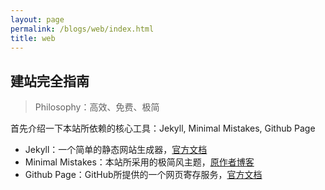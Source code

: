 ```yaml
---
layout: page
permalink: /blogs/web/index.html
title: web
---
```


## 建站完全指南

> Philosophy：高效、免费、极简
>

首先介绍一下本站所依赖的核心工具：Jekyll, Minimal Mistakes, Github Page

- Jekyll：一个简单的静态网站生成器，[官方文档](https://www.jekyll.com.cn/)
- Minimal Mistakes：本站所采用的极简风主题，[原作者博客](https://mademistakes.com/)
- Github Page：GitHub所提供的一个网页寄存服务，[官方文档](https://docs.github.com/zh/pages)


